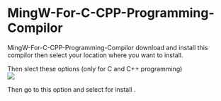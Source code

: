 # MingW-For-C-CPP-Programming-Compilor
MingW-For-C-CPP-Programming-Compilor
download and install this compilor then
select your location where you want to install.


Then slect these options (only for C and C++ programming)
<br/>
<image src="https://github.com/Tatai47/MingW-For-C-CPP-Programming-Compilor/blob/ec762ebeeba9a372b46c1a2b96865f1a642502bc/Screenshot%202023-02-27%20230908.png"/>

Then go to this option and select for install .
<image src=""/>
